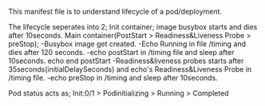 This manifest file is to understand lifecycle of a pod/deployment.

The lifecycle seperates into 2;
Init container; image busybox starts and dies after 10seconds.
Main container(PostStart > Readiness&Liveness Probe > preStop); 
-Busybox image get created. 
-Echo Running in file /timing and dies after 120 seconds. 
-echo postStart in /timing file and sleep after 10seconds. echo end postStart
-Readiness&liveness probes starts after 35seconds(initialDelaySeconds) and echo's Readiness&Liveness Probe in /timing file.
-echo preStop in /timing and sleep after 10seconds.

Pod status acts as; Init:0/1 > Podinitializing > Running > Completed